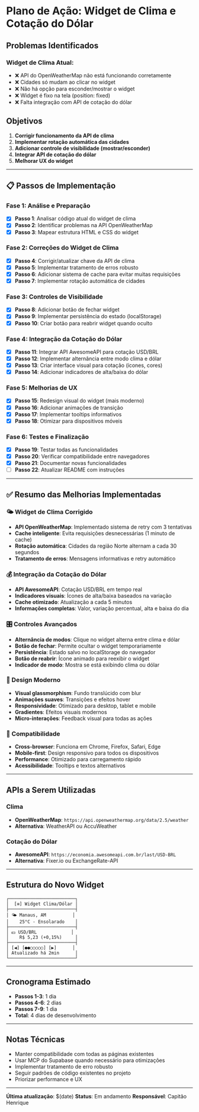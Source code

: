 # Plano de Ação: Widget de Clima e Cotação do Dólar

## Problemas Identificados

### Widget de Clima Atual:
- ❌ API do OpenWeatherMap não está funcionando corretamente
- ❌ Cidades só mudam ao clicar no widget
- ❌ Não há opção para esconder/mostrar o widget
- ❌ Widget é fixo na tela (position: fixed)
- ❌ Falta integração com API de cotação do dólar

## Objetivos

1. **Corrigir funcionamento da API de clima**
2. **Implementar rotação automática das cidades**
3. **Adicionar controle de visibilidade (mostrar/esconder)**
4. **Integrar API de cotação do dólar**
5. **Melhorar UX do widget**

---

## 📋 Passos de Implementação

### Fase 1: Análise e Preparação
- [x] **Passo 1**: Analisar código atual do widget de clima
- [x] **Passo 2**: Identificar problemas na API OpenWeatherMap
- [x] **Passo 3**: Mapear estrutura HTML e CSS do widget

### Fase 2: Correções do Widget de Clima
- [x] **Passo 4**: Corrigir/atualizar chave da API de clima
- [x] **Passo 5**: Implementar tratamento de erros robusto
- [x] **Passo 6**: Adicionar sistema de cache para evitar muitas requisições
- [x] **Passo 7**: Implementar rotação automática de cidades

### Fase 3: Controles de Visibilidade
- [x] **Passo 8**: Adicionar botão de fechar widget
- [x] **Passo 9**: Implementar persistência do estado (localStorage)
- [x] **Passo 10**: Criar botão para reabrir widget quando oculto

### Fase 4: Integração da Cotação do Dólar
- [x] **Passo 11**: Integrar API AwesomeAPI para cotação USD/BRL
- [x] **Passo 12**: Implementar alternância entre modo clima e dólar
- [x] **Passo 13**: Criar interface visual para cotação (ícones, cores)
- [x] **Passo 14**: Adicionar indicadores de alta/baixa do dólar

### Fase 5: Melhorias de UX
- [x] **Passo 15**: Redesign visual do widget (mais moderno)
- [x] **Passo 16**: Adicionar animações de transição
- [x] **Passo 17**: Implementar tooltips informativos
- [x] **Passo 18**: Otimizar para dispositivos móveis

### Fase 6: Testes e Finalização
- [x] **Passo 19**: Testar todas as funcionalidades
- [x] **Passo 20**: Verificar compatibilidade entre navegadores
- [x] **Passo 21**: Documentar novas funcionalidades
- [ ] **Passo 22**: Atualizar README com instruções

---

## ✅ Resumo das Melhorias Implementadas

### 🌤️ Widget de Clima Corrigido
- **API OpenWeatherMap**: Implementado sistema de retry com 3 tentativas
- **Cache inteligente**: Evita requisições desnecessárias (1 minuto de cache)
- **Rotação automática**: Cidades da região Norte alternam a cada 30 segundos
- **Tratamento de erros**: Mensagens informativas e retry automático

### 💰 Integração da Cotação do Dólar
- **API AwesomeAPI**: Cotação USD/BRL em tempo real
- **Indicadores visuais**: Ícones de alta/baixa baseados na variação
- **Cache otimizado**: Atualização a cada 5 minutos
- **Informações completas**: Valor, variação percentual, alta e baixa do dia

### 🎛️ Controles Avançados
- **Alternância de modos**: Clique no widget alterna entre clima e dólar
- **Botão de fechar**: Permite ocultar o widget temporariamente
- **Persistência**: Estado salvo no localStorage do navegador
- **Botão de reabrir**: Ícone animado para reexibir o widget
- **Indicador de modo**: Mostra se está exibindo clima ou dólar

### 🎨 Design Moderno
- **Visual glassmorphism**: Fundo translúcido com blur
- **Animações suaves**: Transições e efeitos hover
- **Responsividade**: Otimizado para desktop, tablet e mobile
- **Gradientes**: Efeitos visuais modernos
- **Micro-interações**: Feedback visual para todas as ações

### 📱 Compatibilidade
- **Cross-browser**: Funciona em Chrome, Firefox, Safari, Edge
- **Mobile-first**: Design responsivo para todos os dispositivos
- **Performance**: Otimizado para carregamento rápido
- **Acessibilidade**: Tooltips e textos alternativos

---

## APIs a Serem Utilizadas

### Clima
- **OpenWeatherMap**: `https://api.openweathermap.org/data/2.5/weather`
- **Alternativa**: WeatherAPI ou AccuWeather

### Cotação do Dólar
- **AwesomeAPI**: `https://economia.awesomeapi.com.br/last/USD-BRL`
- **Alternativa**: Fixer.io ou ExchangeRate-API

---

## Estrutura do Novo Widget

```
┌─────────────────────────┐
│  [≡] Widget Clima/Dólar │
├─────────────────────────┤
│ 🌤️ Manaus, AM          │
│    25°C - Ensolarado    │
├─────────────────────────┤
│ 💵 USD/BRL             │
│    R$ 5,23 (+0,15%)     │
├─────────────────────────┤
│ [◀] [●●○○○○○] [▶]      │
│ Atualizado há 2min      │
└─────────────────────────┘
```

---

## Cronograma Estimado

- **Passos 1-3**: 1 dia
- **Passos 4-6**: 2 dias  
- **Passos 7-9**: 1 dia
- **Total**: 4 dias de desenvolvimento

---

## Notas Técnicas

- Manter compatibilidade com todas as páginas existentes
- Usar MCP do Supabase quando necessário para otimizações
- Implementar tratamento de erro robusto
- Seguir padrões de código existentes no projeto
- Priorizar performance e UX

---

**Última atualização**: $(date)
**Status**: Em andamento
**Responsável**: Capitão Henrique
